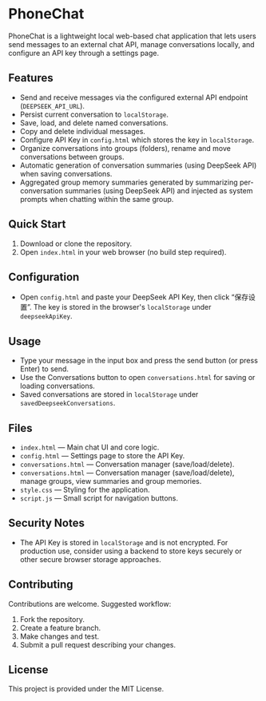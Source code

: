 # PhoneChat

PhoneChat is a lightweight local web-based chat application that lets users send messages to an external chat API, manage conversations locally, and configure an API key through a settings page.

## Features

- Send and receive messages via the configured external API endpoint (`DEEPSEEK_API_URL`).
- Persist current conversation to `localStorage`.
- Save, load, and delete named conversations.
- Copy and delete individual messages.
- Configure API Key in `config.html` which stores the key in `localStorage`.
 - Organize conversations into groups (folders), rename and move conversations between groups.
 - Automatic generation of conversation summaries (using DeepSeek API) when saving conversations.
 - Aggregated group memory summaries generated by summarizing per-conversation summaries (using DeepSeek API) and injected as system prompts when chatting within the same group.

## Quick Start

1. Download or clone the repository.
2. Open `index.html` in your web browser (no build step required).

## Configuration

- Open `config.html` and paste your DeepSeek API Key, then click “保存设置”. The key is stored in the browser's `localStorage` under `deepseekApiKey`.

## Usage

- Type your message in the input box and press the send button (or press Enter) to send.
- Use the Conversations button to open `conversations.html` for saving or loading conversations.
- Saved conversations are stored in `localStorage` under `savedDeepseekConversations`.

## Files

- `index.html` — Main chat UI and core logic.
- `config.html` — Settings page to store the API Key.
- `conversations.html` — Conversation manager (save/load/delete).
 - `conversations.html` — Conversation manager (save/load/delete), manage groups, view summaries and group memories.
- `style.css` — Styling for the application.
- `script.js` — Small script for navigation buttons.

## Security Notes

- The API Key is stored in `localStorage` and is not encrypted. For production use, consider using a backend to store keys securely or other secure browser storage approaches.

## Contributing

Contributions are welcome. Suggested workflow:

1. Fork the repository.
2. Create a feature branch.
3. Make changes and test.
4. Submit a pull request describing your changes.

## License

This project is provided under the MIT License.
